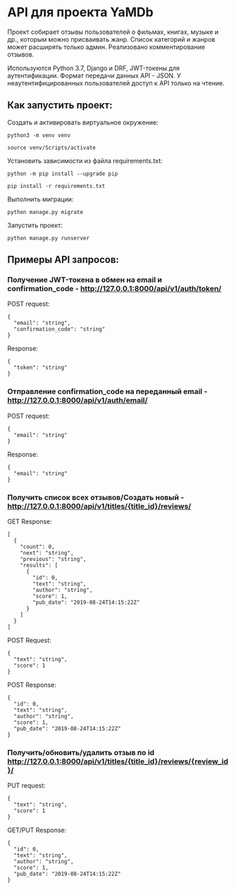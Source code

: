 # API для проекта YaMDb

Проект собирает отзывы пользователей о фильмах, книгах, музыке и др., которым можно присваивать жанр.
Список категорий и жанров может расширять только админ. Реализовано комментирование отзывов.

Используются Python 3.7, Django и DRF, JWT-токены для аутентификации.
Формат передачи данных API - JSON. У неаутентифицированных пользователей
доступ к API только на чтение.

## Как запустить проект:

Создать и активировать виртуальное окружение:

```
python3 -m venv venv
```

```
source venv/Scripts/activate
```

Установить зависимости из файла requirements.txt:

```
python -m pip install --upgrade pip
```

```
pip install -r requirements.txt
```

Выполнить миграции:

```
python manage.py migrate
```

Запустить проект:

```
python manage.py runserver
```

## Примеры API запросов:

### Получение JWT-токена в обмен на email и confirmation_code - http://127.0.0.1:8000/api/v1/auth/token/

POST request:

```
{
  "email": "string",
  "confirmation_code": "string"
}
```

Response:

```
{
  "token": "string"
}
```


### Отправление confirmation_code на переданный email - http://127.0.0.1:8000/api/v1/auth/email/

POST request:

```
{
  "email": "string"
}
```

Response:

```
{
  "email": "string"
}
```


### Получить список всех отзывов/Создать новый - http://127.0.0.1:8000/api/v1/titles/{title_id}/reviews/

GET Response:

```
[
  {
    "count": 0,
    "next": "string",
    "previous": "string",
    "results": [
      {
        "id": 0,
        "text": "string",
        "author": "string",
        "score": 1,
        "pub_date": "2019-08-24T14:15:22Z"
      }
    ]
  }
]
```

POST Request:

```
{
  "text": "string",
  "score": 1
}
```

POST Response:

```
{
  "id": 0,
  "text": "string",
  "author": "string",
  "score": 1,
  "pub_date": "2019-08-24T14:15:22Z"
}
```


### Получить/обновить/удалить отзыв по id http://127.0.0.1:8000/api/v1/titles/{title_id}/reviews/{review_id}/

PUT request:

```
{
  "text": "string",
  "score": 1
}
```

GET/PUT Response:

```
{
  "id": 0,
  "text": "string",
  "author": "string",
  "score": 1,
  "pub_date": "2019-08-24T14:15:22Z"
}
```
